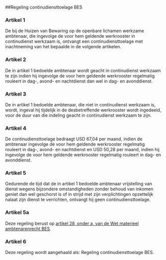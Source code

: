<meta http-equiv='Content-Type' content='text/html; charset=utf-8' />

##Regeling continudiensttoelage BES

### Artikel  1  

De bij de Huizen van Bewaring op de openbare lichamen werkzame ambtenaar, die ingevolge de voor hem geldende werkrooster in continudienst werkzaam is, ontvangt een continudiensttoelage met inachtneming van het bepaalde in de volgende artikelen.  

### Artikel  2  

De in artikel 1 bedoelde ambtenaar wordt geacht in continudienst werkzaam te zijn indien hij ingevolge de voor hem geldende werkrooster regelmatig rouleert in dag-, avond- en nachtdienst dan wel in dag- en avonddienst.  

### Artikel  3  

De in artikel 1 bedoelde ambtenaar, die niet in continudienst werkzaam is, wordt, ingeval hij tijdelijk in de desbetreffende werkrooster wordt ingedeeld, voor de duur van die indeling geacht in continudienst werkzaam te zijn.  

### Artikel  4  

De continudiensttoelage bedraagt USD 67,04 per maand, indien de ambtenaar ingevolge de voor hem geldende werkrooster regelmatig rouleert in dag-, avond- en nachtdienst en USD 50,28 per maand, indien hij ingevolge de voor hem geldende werkrooster regelmatig rouleert in dag- en avonddienst.  

### Artikel  5  

Gedurende de tijd dat de in artikel 1 bedoelde ambtenaar vrijstelling van dienst wegens bijzondere omstandigheden zonder behoud van inkomen geniet dan wel geschorst is of in strijd met zijn verplichtingen opzettelijk nalaat zijn dienst te verrichten, ontvangt hij geen continudiensttoelage.  

### Artikel  5a  

Deze regeling berust op [artikel 28, onder a, van de Wet materieel ambtenarenrecht BES](../../../../../wet-BES/ambtenarenwet/bes/BWBR0028215/README.md).  

### Artikel  6  

Deze regeling wordt aangehaald als: Regeling continudiensttoelage BES.  

